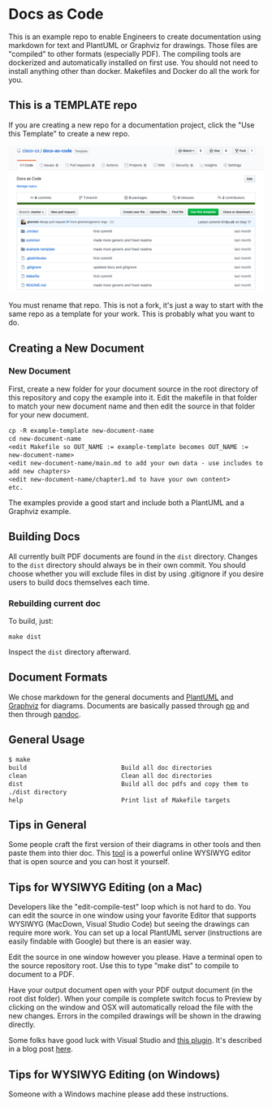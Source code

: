 # Docs as Code

This is an example repo to enable Engineers to create documentation using markdown for text and PlantUML or Graphviz for drawings.  Those files are "compiled" to other formats (especially PDF).  The compiling tools are dockerized and automatically installed on first use.  You should not need to install anything other than docker.  Makefiles and Docker do all the work for you.

## This is a TEMPLATE repo 

If you are creating a new repo for a documentation project, click the "Use this Template" to create a new repo.  

![Screen Shot](/images/screen-shot.png)

You must rename that repo.  This is not a fork, it's just a way to start with the same repo as a template for your work.  This is probably what you want to do.

## Creating a New Document

### New Document

First, create a new folder for your document source in the root directory of this repository and copy the example into it.  Edit the makefile in that folder to match your new document name and then edit the source in that folder for your new document.

```
cp -R example-template new-document-name
cd new-document-name
<edit Makefile so OUT_NAME := example-template becomes OUT_NAME := new-document-name>
<edit new-document-name/main.md to add your own data - use includes to add new chapters>
<edit new-document-name/chapter1.md to have your own content>
etc.
```
The examples provide a good start and include both a PlantUML and a Graphviz example.

## Building Docs

All currently built PDF documents are found in the `dist` directory. Changes to the `dist` directory should always be in their own commit. You should choose whether you will exclude files in dist by using .gitignore if you desire users to build docs themselves each time.

### Rebuilding current doc

To build, just:

```
make dist
```

Inspect the `dist` directory afterward.

## Document Formats

We chose markdown for the general documents and [PlantUML](https://plantuml.com/) and [Graphviz](https://www.graphviz.org/doc/info/shapes.html) for diagrams.  Documents are basically passed through [pp](http://christophe.delord.free.fr/pp/) and then through [pandoc](https://pandoc.org/). 


## General Usage

```
$ make
build                          Build all doc directories
clean                          Clean all doc directories
dist                           Build all doc pdfs and copy them to ./dist directory
help                           Print list of Makefile targets
```

## Tips in General

Some people craft the first version of their diagrams in other tools and then paste them into thier doc.  This [tool](http://magjac.com/graphviz-visual-editor/) is a powerful online WYSIWYG editor that is open source and you can host it yourself.


## Tips for WYSIWYG Editing (on a Mac)

Developers like the "edit-compile-test" loop which is not hard to do.  You can edit the source in one window using your favorite Editor that supports WYSIWYG (MacDown, Visual Studio Code) but seeing the drawings can require more work.  You can set up a local PlantUML server (instructions are easily findable with Google) but there is an easier way.

Edit the source in one window however you please.  Have a terminal open to the source repository root.  Use this to type "make dist" to compile to document to a PDF.

Have your output document open with your PDF output document (in the root dist folder).  When your compile is complete switch focus to Preview by clicking on the window and OSX will automatically reload the file with the new changes.  Errors in the compiled drawings will be shown in the drawing directly.

Some folks have good luck with Visual Studio and [this plugin](https://marketplace.visualstudio.com/items?itemName=EFanZh.graphviz-preview).  It's described in a blog post [here](https://spin.atomicobject.com/2017/11/15/table-rel-diagrams-graphviz/).

## Tips for WYSIWYG Editing (on Windows)

Someone with a Windows machine please add these instructions.
